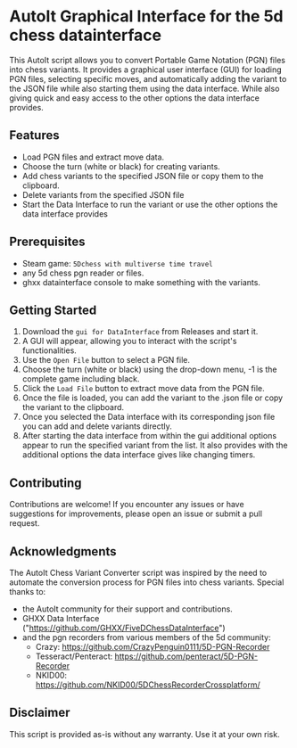 # AutoIt Graphical Interface for the 5d chess datainterface

This AutoIt script allows you to convert Portable Game Notation (PGN) files into chess variants. It provides a graphical user interface (GUI) for loading PGN files, selecting specific moves, and automatically adding the variant to the JSON file while also starting them using the data interface. While also giving quick and easy access to the other options the data interface provides.

## Features

- Load PGN files and extract move data.
- Choose the turn (white or black) for creating variants.
- Add chess variants to the specified JSON file or copy them to the clipboard.
- Delete variants from the specified JSON file
- Start the Data Interface to run the variant or use the other options the data interface provides

## Prerequisites

- Steam game: `5Dchess with multiverse time travel`
- any 5d chess pgn reader or files.
- ghxx datainterface console to make something with the variants.

## Getting Started

1. Download the `gui for DataInterface` from Releases and start it.
2. A GUI will appear, allowing you to interact with the script's functionalities.
3. Use the `Open File` button to select a PGN file.
4. Choose the turn (white or black) using the drop-down menu, -1 is the complete game including black.
6. Click the `Load File` button to extract move data from the PGN file.
7. Once the file is loaded, you can add the variant to the .json file or copy the variant to the clipboard.
8. Once you selected the Data interface with its corresponding json file you can add and delete variants directly.
9. After starting the data interface from within the gui additional options appear to run the specified variant from the list. It also provides with the additional options the data interface gives like changing timers.

## Contributing

Contributions are welcome! If you encounter any issues or have suggestions for improvements, please open an issue or submit a pull request.

## Acknowledgments

The AutoIt Chess Variant Converter script was inspired by the need to automate the conversion process for PGN files into chess variants. 
Special thanks to:
  - the AutoIt community for their support and contributions.
  - GHXX Data Interface ("https://github.com/GHXX/FiveDChessDataInterface")
  - and the pgn recorders from various members of the 5d community:
    - Crazy: https://github.com/CrazyPenguin0111/5D-PGN-Recorder
    - Tesseract/Penteract: https://github.com/penteract/5D-PGN-Recorder
    - NKID00: https://github.com/NKID00/5DChessRecorderCrossplatform/
  


## Disclaimer

This script is provided as-is without any warranty. Use it at your own risk.
